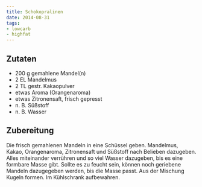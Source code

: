 ```yaml
---
title: Schokopralinen
date: 2014-08-31
tags:
- lowcarb
- highfat
---
```


## Zutaten
- 200 g gemahlene Mandel(n)
- 2 EL Mandelmus
- 2 TL gestr. Kakaopulver
- etwas Aroma (Orangenaroma)
- etwas Zitronensaft, frisch gepresst
- n. B. Süßstoff
- n. B. Wasser

## Zubereitung
Die frisch gemahlenen Mandeln in eine Schüssel geben. Mandelmus, Kakao, Orangenaroma, Zitronensaft und Süßstoff nach Belieben dazugeben. Alles miteinander verrühren und so viel Wasser dazugeben, bis es eine formbare Masse gibt. Sollte es zu feucht sein, können noch geriebene Mandeln dazugegeben werden, bis die Masse passt. Aus der Mischung Kugeln formen. Im Kühlschrank aufbewahren.
